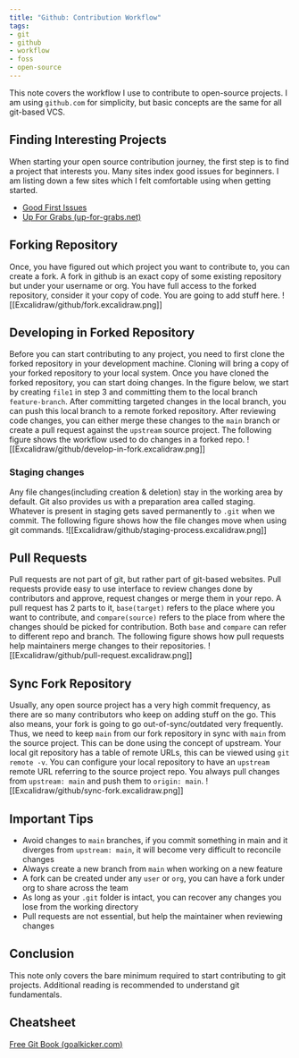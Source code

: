 ```yaml
---
title: "Github: Contribution Workflow"
tags:
- git
- github
- workflow
- foss
- open-source
---
```

This note covers the workflow I use to contribute to open-source projects. I am using `github.com` for simplicity, but basic concepts are the same for all git-based VCS.

## Finding Interesting Projects
When starting your open source contribution journey, the first step is to find a project that interests you. Many sites index good issues for beginners. I am listing down a few sites which I felt comfortable using when getting started.
- [Good First Issues](https://goodfirstissues.com/index.html)
- [Up For Grabs (up-for-grabs.net)](https://up-for-grabs.net/#/)

## Forking Repository
Once, you have figured out which project you want to contribute to, you can create a fork. A fork in github is an exact copy of some existing repository but under your username or org. You have full access to the forked repository, consider it your copy of code. You are going to add stuff here.
![[Excalidraw/github/fork.excalidraw.png]]

## Developing in Forked Repository
Before you can start contributing to any project, you need to first clone the forked repository in your development machine. Cloning will bring a copy of your forked repository to your local system. Once you have cloned the forked repository, you can start doing changes.  In the figure below, we start by creating `file1` in step 3 and committing them to the local branch `feature-branch`. After committing targeted changes in the local branch, you can push this local branch to a remote forked repository. After reviewing code changes, you can either merge these changes to the `main` branch or create a pull request against the `upstream` source project. The following figure shows the workflow used to do changes in a forked repo.
![[Excalidraw/github/develop-in-fork.excalidraw.png]]

### Staging changes
Any file changes(including creation & deletion) stay in the working area by default. Git also provides us with a preparation area called staging. Whatever is present in staging gets saved permanently to `.git` when we commit. The following figure shows how the file changes move when using git commands.
![[Excalidraw/github/staging-process.excalidraw.png]]

## Pull Requests
Pull requests are not part of git, but rather part of git-based websites. Pull requests provide easy to use interface to review changes done by contributors and approve, request changes or merge them in your repo. A pull request has 2 parts to it, `base(target)` refers to the place where you want to contribute, and `compare(source)` refers to the place from where the changes should be picked for contribution. Both `base` and `compare` can refer to different repo and branch. The following figure shows how pull requests help maintainers merge changes to their repositories.
![[Excalidraw/github/pull-request.excalidraw.png]]

## Sync Fork Repository
Usually, any open source project has a very high commit frequency, as there are so many contributors who keep on adding stuff on the go. This also means, your fork is going to go out-of-sync/outdated very frequently. Thus, we need to keep `main` from our fork repository in sync with `main` from the source project. This can be done using the concept of upstream. Your local git repository has a table of remote URLs, this can be viewed using `git remote -v`. You can configure your local repository to have an `upstream` remote URL referring to the source project repo. You always pull changes from `upstream: main` and push them to `origin: main`.
![[Excalidraw/github/sync-fork.excalidraw.png]]

## Important Tips
- Avoid changes to `main` branches, if you commit something in main and it diverges from `upstream: main`, it will become very difficult to reconcile changes
- Always create a new branch from `main` when working on a new feature
- A fork can be created under any `user` or `org`, you can have a fork under org to share across the team
- As long as your `.git` folder is intact, you can recover any changes you lose from the working directory
- Pull requests are not essential, but help the maintainer when reviewing changes

## Conclusion
This note only covers the bare minimum required to start contributing to git projects. Additional reading is recommended to understand git fundamentals.

## Cheatsheet
[Free Git Book (goalkicker.com)](https://books.goalkicker.com/GitBook/)